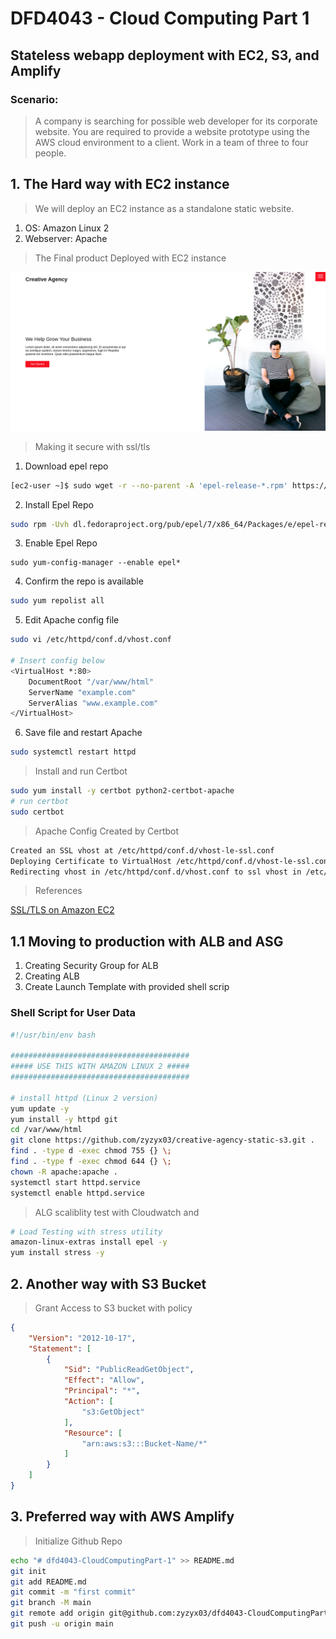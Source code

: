 # DFD4043 - Cloud Computing Part 1
## Stateless webapp deployment with EC2, S3, and Amplify

### Scenario:
> A company is searching for possible web developer for its corporate website. You are
required to provide a website prototype using the AWS cloud environment to a client. Work in a team of three to four people.

## 1. The Hard way with EC2 instance
> We will deploy an EC2 instance as a standalone static website.

1. OS: Amazon Linux 2
2. Webserver: Apache

> The Final product Deployed with EC2 instance

![Creative Agency](./images/CreativeAgencyPic1.png 'Creative Agency')

> Making it secure with ssl/tls

1. Download epel repo
```bash
[ec2-user ~]$ sudo wget -r --no-parent -A 'epel-release-*.rpm' https://dl.fedoraproject.org/pub/epel/7/x86_64/Packages/e/

```
2. Install Epel Repo
```bash
sudo rpm -Uvh dl.fedoraproject.org/pub/epel/7/x86_64/Packages/e/epel-release-*.rpm
```
3. Enable Epel Repo
```
sudo yum-config-manager --enable epel*
```
4. Confirm the repo is available
```bash
sudo yum repolist all
```
5. Edit Apache config file
```bash
sudo vi /etc/httpd/conf.d/vhost.conf

# Insert config below
<VirtualHost *:80>
    DocumentRoot "/var/www/html"
    ServerName "example.com"
    ServerAlias "www.example.com"
</VirtualHost>
```
6. Save file and restart Apache
```bash
sudo systemctl restart httpd
```

> Install and run Certbot
```bash
sudo yum install -y certbot python2-certbot-apache
# run certbot
sudo certbot
```

> Apache Config Created by Certbot
```bash
Created an SSL vhost at /etc/httpd/conf.d/vhost-le-ssl.conf
Deploying Certificate to VirtualHost /etc/httpd/conf.d/vhost-le-ssl.conf
Redirecting vhost in /etc/httpd/conf.d/vhost.conf to ssl vhost in /etc/httpd/conf.d/vhost-le-ssl.conf
```
> References

[SSL/TLS on Amazon EC2](https://docs.aws.amazon.com/AWSEC2/latest/UserGuide/SSL-on-amazon-linux-2.html)

## 1.1 Moving to production with ALB and ASG

1. Creating Security Group for ALB
2. Creating ALB
3. Create Launch Template with provided shell scrip

### Shell Script for User Data
```bash
#!/usr/bin/env bash

########################################
##### USE THIS WITH AMAZON LINUX 2 #####
########################################

# install httpd (Linux 2 version)
yum update -y
yum install -y httpd git
cd /var/www/html
git clone https://github.com/zyzyx03/creative-agency-static-s3.git .
find . -type d -exec chmod 755 {} \;
find . -type f -exec chmod 644 {} \;
chown -R apache:apache .
systemctl start httpd.service
systemctl enable httpd.service
```

> ALG scaliblity test with Cloudwatch and 

```bash
# Load Testing with stress utility
amazon-linux-extras install epel -y
yum install stress -y
```


## 2. Another way with S3 Bucket

> Grant Access to S3 bucket with policy
```json
{
    "Version": "2012-10-17",
    "Statement": [
        {
            "Sid": "PublicReadGetObject",
            "Effect": "Allow",
            "Principal": "*",
            "Action": [
                "s3:GetObject"
            ],
            "Resource": [
                "arn:aws:s3:::Bucket-Name/*"
            ]
        }
    ]
}
```



## 3. Preferred way with AWS Amplify
> Initialize Github Repo
```bash
echo "# dfd4043-CloudComputingPart-1" >> README.md
git init
git add README.md
git commit -m "first commit"
git branch -M main
git remote add origin git@github.com:zyzyx03/dfd4043-CloudComputingPart-1.git
git push -u origin main
```
